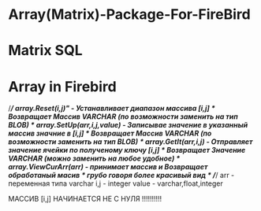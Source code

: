 # Array(Matrix)-Package-For-FireBird
# Matrix SQL
# Array in Firebird
/***********************************************************************************/
array.Reset(i,j)" - Устанавливает диапазон массива [i,j]                           *
  Возвращает Массив VARCHAR (по возможности заменить на тип BLOB)                  *
array.SetUp(arr,i,j,value) - Записывае значение в указанный массив значние в [i,j] *
  Возвращает Массив VARCHAR (по возможности заменить на тип BLOB)                  *
array.GetIt(arr,i,j) - Отправляет значение ячейки по полученому ключу [i,j]        *
  Возвращает Значение VARCHAR (можно заменить на любое удобное)                    *
array.ViewCurArr(arr) - принимает массив и Возвращает обработаный масив            *
                        грубо говоря более красивый вид                            *
/***********************************************************************************/
arr - переменная типа varchar 
i,j - integer
value - varchar,float,integer


МАССИВ [i,j] НАЧИНАЕТСЯ НЕ С НУЛЯ !!!!!!!!!!
